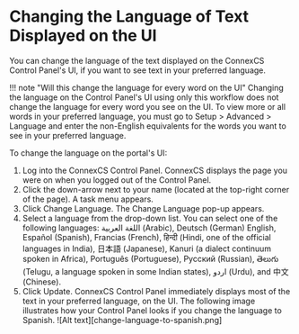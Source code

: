 # Changing the Language of Text Displayed on the UI
You can change the language of the text displayed on the ConnexCS Control Panel's UI, if you want to see text in your preferred language.

!!! note "Will this change the language for every word on the UI" 
    Changing the language on the Control Panel's UI using only this workflow does not change the language for every word you see on the UI. To view more or all words in your preferred language, you must go to Setup > Advanced > Language and enter the non-English equivalents for the words you want to see in your preferred language.

To change the language on the portal's UI:

1.  Log into the ConnexCS Control Panel.
    ConnexCS displays the page you were on when you logged out of the Control Panel.
2.  Click the down-arrow next to your name (located at the top-right corner of the page).
    A task menu appears.
3.  Click Change Language.
    The Change Language pop-up appears.
4.  Select a language from the drop-down list.
    You can select one of the following languages: اللغة العربية (Arabic), Deutsch (German) English, Español (Spanish), Francias (French), हिन्दी (Hindi, one of the official languages in India), 日本語 (Japanese), Kanuri (a dialect continuum spoken in Africa), Português (Portuguese), Русский (Russian), తెలుగు (Telugu, a language spoken in some Indian states), اردو (Urdu), and 中文 (Chinese).
5.  Click Update.
    ConnexCS Control Panel immediately displays most of the text in your preferred language, on the UI.
    The following image illustrates how your Control Panel looks if you change the language to Spanish.
     ![Alt text][change-language-to-spanish.png]
      
      

